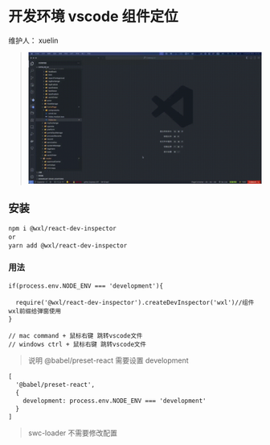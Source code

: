 # 开发环境 vscode 组件定位

维护人： xuelin

<!-- > 开发环境 vscode 组件定位 -->

> ![avatar](./src/lp.gif)

## 安装

```sh
npm i @wxl/react-dev-inspector
or
yarn add @wxl/react-dev-inspector
```

### 用法

```
if(process.env.NODE_ENV === 'development'){

  require('@wxl/react-dev-inspector').createDevInspector('wxl')//组件wxl前缀给弹窗使用
}

// mac command + 鼠标右键 跳转vscode文件
// windows ctrl + 鼠标右键 跳转vscode文件

```

> 说明 @babel/preset-react 需要设置 development

```babel
[
  '@babel/preset-react',
  {
    development: process.env.NODE_ENV === 'development'
  }
]
```

> swc-loader 不需要修改配置

